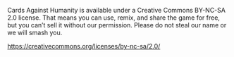 Cards Against Humanity is available under a Creative Commons BY-NC-SA 2.0
license. That means you can use, remix, and share the game for free,
but you can’t sell it without our permission. Please do not steal our name or
we will smash you.

https://creativecommons.org/licenses/by-nc-sa/2.0/
